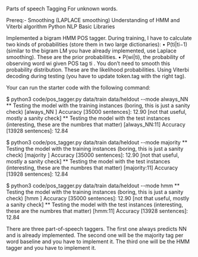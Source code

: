 Parts of speech Tagging For unknown words.


Prereq:- Smoothing (LAPLACE smoothing)
          Understanding of HMM and  Viterbi algorithm
          Python
          NLP Basic Libraries

Implemented a bigram HMM POS tagger. During training, I have to calculate two kinds of probabilities (store them in two large dictionaries):
• P(ti|ti−1) (similar to the bigram LM you have already implemented, use Laplace smoothing).
These are the prior probabilities.
• P(wi|ti), the probability of observing word wi given POS tag ti
. You don’t need to smooth this
probability distribution. These are the likelihood probabilities.
Using  Viterbi decoding during testing (you have to update token.tag with the right tag).

Your can run the starter code with the following command:

$ python3 code/pos_tagger.py data/train data/heldout --mode always_NN
** Testing the model with the training instances (boring, this is just a sanity check)
[always_NN ] Accuracy [35000 sentences]: 12.90 [not that useful, mostly a sanity check]
** Testing the model with the test instances (interesting, these are the numbres that matter)
[always_NN:11] Accuracy [13928 sentences]: 12.84

$ python3 code/pos_tagger.py data/train data/heldout --mode majority
** Testing the model with the training instances (boring, this is just a sanity check)
[majority ] Accuracy [35000 sentences]: 12.90 [not that useful, mostly a sanity check]
** Testing the model with the test instances (interesting, these are the numbres that matter)
[majority:11] Accuracy [13928 sentences]: 12.84

$ python3 code/pos_tagger.py data/train data/heldout --mode hmm
** Testing the model with the training instances (boring, this is just a sanity check)
[hmm ] Accuracy [35000 sentences]: 12.90 [not that useful, mostly a sanity check]
** Testing the model with the test instances (interesting, these are the numbres that matter)
[hmm:11] Accuracy [13928 sentences]: 12.84

There are three part-of-speech taggers. The first one always predicts NN and is already implemented.
The second one will be the majority tag per word baseline and you have to implement it. The third
one will be the HMM tagger and you have to implement it.

